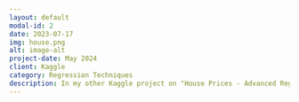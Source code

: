 ```yaml
---
layout: default
modal-id: 2
date: 2023-07-17
img: house.png
alt: image-alt
project-date: May 2024
client: Kaggle
category: Regression Techniques
description: In my other Kaggle project on "House Prices - Advanced Regression Techniques," I focused on predicting house sales prices using advanced machine learning methods. I started by performing thorough feature engineering to enhance the dataset, which included handling missing values, encoding categorical variables, and creating new features from existing ones. I then applied Random Forests and gradient-boosting algorithms to build predictive models. By fine-tuning these models and optimizing hyperparameters, I achieved a robust performance with high accuracy in price prediction. This project allowed me to deepen my understanding of regression techniques and feature engineering, ultimately improving my skills in machine learning and data analysis.
---
```

